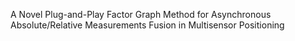 A Novel Plug-and-Play Factor Graph Method for Asynchronous Absolute/Relative Measurements Fusion in Multisensor Positioning
